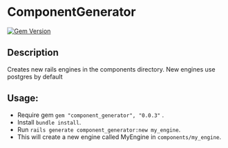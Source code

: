 # ComponentGenerator

[![Gem Version](https://badge.fury.io/rb/component_generator.svg)](http://badge.fury.io/rb/component_generator)

## Description
Creates new rails engines in the components directory. New engines use postgres by default

## Usage:
- Require gem `gem "component_generator", "0.0.3"` .
- Install `bundle install`.
- Run `rails generate component_generator:new my_engine`.
- This will create a new engine called MyEngine in `components/my_engine`.